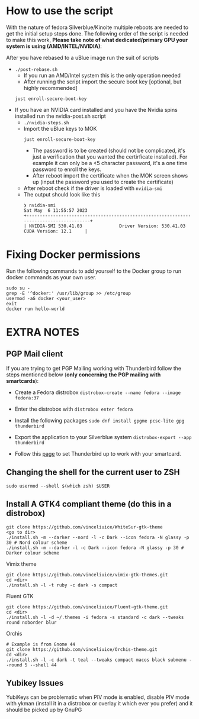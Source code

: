 # How to use the script
With the nature of fedora Silverblue/Kinoite multiple reboots are needed to get the initial setup steps done. The following order of the script is needed to make this work, **Please take note of what dedicated/primary GPU your system is using (AMD/INTEL/NVIDIA)**:

After you have rebased to a uBlue image run the suit of scripts

- `./post-rebase.sh`
    - If you run an AMD/Intel system this is the only operation needed
    - After running the script import the secure boot key [optional, but highly recommended]
    ```
    just enroll-secure-boot-key
    ```
- If you have an NVIDIA card installed and you have the Nvidia spins installed run the nvidia-post.sh script
    - `./nvidia-steps.sh`
    - Import the uBlue keys to MOK 
        ```
        just enroll-secure-boot-key
        ``` 
        - The password is to be created (should not be complicated, it's just a verification that you wanted the certirficate installed). For example it can only be a <5 character password, it's a one time password to enroll the keys.
        - After reboot import the certificate when the MOK screen shows up (input the password you used to create the certificate)
    - After reboot check if the driver is loaded with `nvidia-smi`
    - The output should look like this
        ```
        ❯ nvidia-smi
        Sat May  6 11:55:57 2023       
        +---------------------------------------------------------------------------------------+
        | NVIDIA-SMI 530.41.03              Driver Version: 530.41.03    CUDA Version: 12.1     |
        ```

# Fixing Docker permissions
Run the following commands to add yourself to the Docker group to run docker commands as your own user.
```
sudo su -
grep -E '^docker:' /usr/lib/group >> /etc/group
usermod -aG docker <your_user>
exit
docker run hello-world
```
# EXTRA NOTES

## PGP Mail client
If you are trying to get PGP Mailing working with Thunderbird follow the steps mentioned below (**only concerning the PGP mailing with smartcards**): 

- Create a Fedora distrobox `distrobox-create --name fedora --image fedora:37`

- Enter the distrobox with `distrobox enter fedora` 

- Install the following packages `sudo dnf install gpgme pcsc-lite gpg thunderbird`

- Export the application to your Silverblue system `distrobox-export --app thunderbird`

- Follow this [page](https://anweshadas.in/how-to-use-yubikey-or-any-gpg-smartcard-in-thunderbird-78/#:~:text=Configure%20the%20secret%20key%20usage%20form%20Yubikey&text=Type%20your%20Secret%20Key%20ID,your%20hardware%20token%20in%20Thunderbird.) to set Thunderbird up to work with your smartcard.


## Changing the shell for the current user to ZSH
`sudo usermod --shell $(which zsh) $USER`

## Install A GTK4 compliant theme (do this in a distrobox)
```
git clone https://github.com/vinceliuice/WhiteSur-gtk-theme
<go to dir>
./install.sh -m --darker --nord -l -c Dark --icon fedora -N glassy -p 30 # Nord colour scheme
./install.sh -m --darker -l -c Dark --icon fedora -N glassy -p 30 # Darker colour scheme
```

Vimix theme
```
git clone https://github.com/vinceliuice/vimix-gtk-themes.git
cd <dir>
./install.sh -l -t ruby -c dark -s compact
```

Fluent GTK
```
git clone https://github.com/vinceliuice/Fluent-gtk-theme.git
cd <dir>
./install.sh -l -d ~/.themes -i fedora -s standard -c dark --tweaks round noborder blur
```

Orchis
```
# Example is from Gnome 44
git clone https://github.com/vinceliuice/Orchis-theme.git
cd <dir>
./install.sh -l -c dark -t teal --tweaks compact macos black submenu --round 5 --shell 44
```

## Yubikey Issues
YubiKeys can be problematic when PIV mode is enabled, disable PIV mode with ykman (install it in a distrobox or overlay it which ever you prefer) and it should be picked up by GnuPG
